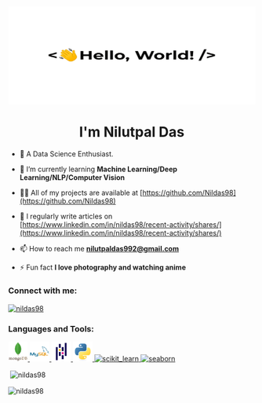 <p><img align="middle" alt="gif" src="https://github.com/Nildas98/Nildas98/blob/main/greetings.gif" width="1200" height="200" /></p>
<h1 align="center">I'm Nilutpal Das</h1>

- 🔭 A Data Science Enthusiast.

- 🌱 I’m currently learning **Machine Learning/Deep Learning/NLP/Computer Vision**

- 👨‍💻 All of my projects are available at [https://github.com/Nildas98](https://github.com/Nildas98)

- 📝 I regularly write articles on [https://www.linkedin.com/in/nildas98/recent-activity/shares/](https://www.linkedin.com/in/nildas98/recent-activity/shares/)

- 📫 How to reach me **nilutpaldas992@gmail.com**

- ⚡ Fun fact **I love photography and watching anime**

<h3 align="left">Connect with me:</h3>
<p align="left">
<a href="https://linkedin.com/in/nildas98" target="blank"><img align="center" src="https://raw.githubusercontent.com/rahuldkjain/github-profile-readme-generator/master/src/images/icons/Social/linked-in-alt.svg" alt="nildas98" height="30" width="40" /></a>
</p>

<h3 align="left">Languages and Tools:</h3>
<p align="left"> <a href="https://www.mongodb.com/" target="_blank" rel="noreferrer"> <img src="https://raw.githubusercontent.com/devicons/devicon/master/icons/mongodb/mongodb-original-wordmark.svg" alt="mongodb" width="40" height="40"/> </a> <a href="https://www.mysql.com/" target="_blank" rel="noreferrer"> <img src="https://raw.githubusercontent.com/devicons/devicon/master/icons/mysql/mysql-original-wordmark.svg" alt="mysql" width="40" height="40"/> </a> <a href="https://pandas.pydata.org/" target="_blank" rel="noreferrer"> <img src="https://raw.githubusercontent.com/devicons/devicon/2ae2a900d2f041da66e950e4d48052658d850630/icons/pandas/pandas-original.svg" alt="pandas" width="40" height="40"/> </a> <a href="https://www.python.org" target="_blank" rel="noreferrer"> <img src="https://raw.githubusercontent.com/devicons/devicon/master/icons/python/python-original.svg" alt="python" width="40" height="40"/> </a> <a href="https://scikit-learn.org/" target="_blank" rel="noreferrer"> <img src="https://upload.wikimedia.org/wikipedia/commons/0/05/Scikit_learn_logo_small.svg" alt="scikit_learn" width="40" height="40"/> </a> <a href="https://seaborn.pydata.org/" target="_blank" rel="noreferrer"> <img src="https://seaborn.pydata.org/_images/logo-mark-lightbg.svg" alt="seaborn" width="40" height="40"/> </a> </p>

<!-- <p><img align="left" src="https://github-readme-stats.vercel.app/api/top-langs?username=nildas98&show_icons=true&locale=en&layout=compact" alt="nildas98" /></p> -->

<p>&nbsp;<img align="center" src="https://github-readme-stats.vercel.app/api?username=nildas98&show_icons=true&locale=en" alt="nildas98" /></p>

<p><img align="center" src="https://github-readme-streak-stats.herokuapp.com/?user=nildas98&" alt="nildas98" /></p>
